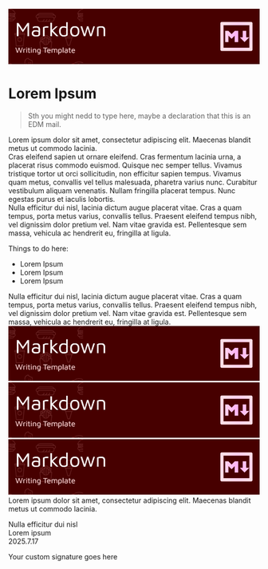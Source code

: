 ![Your Head/LOGO/etc. Image](/HEAD.png)
# Lorem Ipsum
>Sth you might nedd to type here, maybe a declaration that this is an EDM mail.  

Lorem ipsum dolor sit amet, consectetur adipiscing elit. Maecenas blandit metus ut commodo lacinia.  
Cras eleifend sapien ut ornare eleifend. Cras fermentum lacinia urna, a placerat risus commodo euismod. Quisque nec semper tellus. Vivamus tristique tortor ut orci sollicitudin, non efficitur sapien tempus. Vivamus quam metus, convallis vel tellus malesuada, pharetra varius nunc. Curabitur vestibulum aliquam venenatis. Nullam fringilla placerat tempus. Nunc egestas purus et iaculis lobortis.   
Nulla efficitur dui nisl, lacinia dictum augue placerat vitae. Cras a quam tempus, porta metus varius, convallis tellus. Praesent eleifend tempus nibh, vel dignissim dolor pretium vel. Nam vitae gravida est. Pellentesque sem massa, vehicula ac hendrerit eu, fringilla at ligula.  
  
Things to do here:

- Lorem Ipsum
- Lorem Ipsum
- Lorem Ipsum  

Nulla efficitur dui nisl, lacinia dictum augue placerat vitae. Cras a quam tempus, porta metus varius, convallis tellus. Praesent eleifend tempus nibh, vel dignissim dolor pretium vel. Nam vitae gravida est. Pellentesque sem massa, vehicula ac hendrerit eu, fringilla at ligula.  
![Your Head/LOGO/etc. Image](/HEAD.png)
![Your Head/LOGO/etc. Image](/HEAD.png)
![Your Head/LOGO/etc. Image](/HEAD.png)  
Lorem ipsum dolor sit amet, consectetur adipiscing elit. Maecenas blandit metus ut commodo lacinia.  

Nulla efficitur dui nisl  
Lorem ipsum  
2025.7.17  
  
Your custom signature goes here